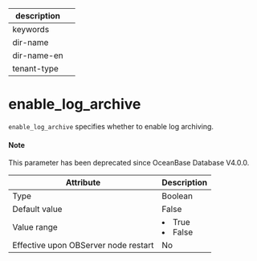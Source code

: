 | description ||
|---|---|
| keywords ||
| dir-name ||
| dir-name-en ||
| tenant-type ||

enable_log_archive
=======================================

`enable_log_archive` specifies whether to enable log archiving.


<main id="notice" type='explain'>
  <h4>Note</h4>
  <p>This parameter has been deprecated since OceanBase Database V4.0.0. </p>
</main>

| **Attribute** | **Description** |
|------------------|--------------------------------------------------------------------------------------------------------|
| Type | Boolean |
| Default value | False |
| Value range | </li><li> True   </li><li> False |
| Effective upon OBServer node restart | No |



